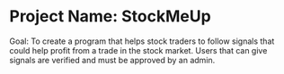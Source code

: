 # Project Name: StockMeUp

Goal: To create a program that helps stock traders to follow signals that could help profit from a trade in the stock market. Users that can give signals are verified and must be approved by an admin. 
